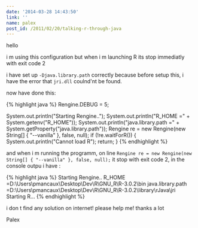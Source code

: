 ```yaml
---
date: '2014-03-28 14:43:50'
link: ''
name: palex
post_id: /2011/02/20/talking-r-through-java
---
```


hello

i m using this configuration but when i m launching R its stop immediatly with exit code 2

i have set up  `-Djava.library.path`  correctly because before setup this, i have the error that  `jri.dll`  coulnd'nt be found.

now  have done this:



{% highlight java %}
Rengine.DEBUG = 5;

System.out.println("Starting Rengine..");
System.out.println("R_HOME =" + System.getenv("R_HOME"));
System.out.println("java.library.path =" + System.getProperty("java.library.path"));
Rengine re = new Rengine(new String[] { "--vanilla" }, false, null);
if (!re.waitForR()) {
     System.out.println("Cannot load R");
     return;
}
{% endhighlight %}



and when i m running the programm, on line  `Rengine re = new Rengine(new String[] { "--vanilla" }, false, null);` 
 it stop with exit code 2, in the console outpu i have :



{% highlight java %}
Starting Rengine..
R_HOME =D:\Users\pmancaux\Desktop\Dev\R\GNU_R\R-3.0.2\bin
java.library.path =D:\Users\pmancaux\Desktop\Dev\R\GNU_R\R-3.0.2\library\rJava\jri
Starting R...
{% endhighlight %}



i don t find any solution on internet! please help me! thanks a lot

Palex